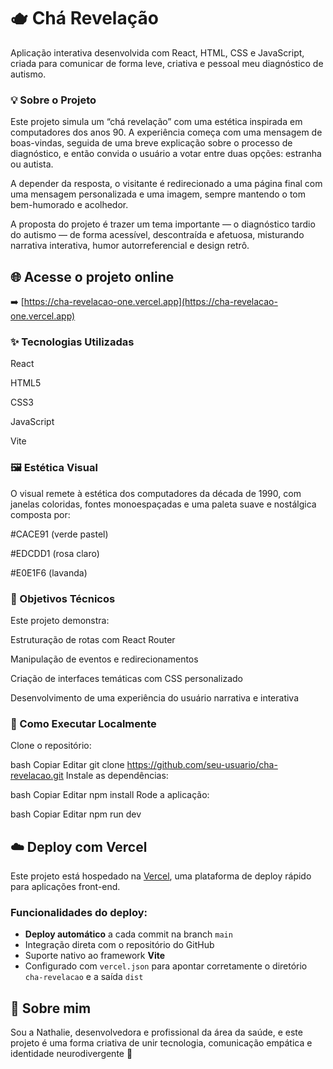 # 🫖 Chá Revelação 
Aplicação interativa desenvolvida com React, HTML, CSS e JavaScript, criada para comunicar de forma leve, criativa e pessoal meu diagnóstico de autismo.

### 💡 Sobre o Projeto
Este projeto simula um “chá revelação” com uma estética inspirada em computadores dos anos 90. A experiência começa com uma mensagem de boas-vindas, seguida de uma breve explicação sobre o processo de diagnóstico, e então convida o usuário a votar entre duas opções: estranha ou autista.

A depender da resposta, o visitante é redirecionado a uma página final com uma mensagem personalizada e uma imagem, sempre mantendo o tom bem-humorado e acolhedor.

A proposta do projeto é trazer um tema importante — o diagnóstico tardio do autismo — de forma acessível, descontraída e afetuosa, misturando narrativa interativa, humor autorreferencial e design retrô.

## 🌐 Acesse o projeto online

➡️ [https://cha-revelacao-one.vercel.app](https://cha-revelacao-one.vercel.app)

### ✨ Tecnologias Utilizadas
React

HTML5

CSS3

JavaScript

Vite

### 🖼️ Estética Visual
O visual remete à estética dos computadores da década de 1990, com janelas coloridas, fontes monoespaçadas e uma paleta suave e nostálgica composta por:

#CACE91 (verde pastel)

#EDCDD1 (rosa claro)

#E0E1F6 (lavanda)

### 🧠 Objetivos Técnicos
Este projeto demonstra:

Estruturação de rotas com React Router

Manipulação de eventos e redirecionamentos

Criação de interfaces temáticas com CSS personalizado

Desenvolvimento de uma experiência do usuário narrativa e interativa

### 🚀 Como Executar Localmente
Clone o repositório:

bash
Copiar
Editar
git clone https://github.com/seu-usuario/cha-revelacao.git
Instale as dependências:

bash
Copiar
Editar
npm install
Rode a aplicação:

bash
Copiar
Editar
npm run dev

## ☁️ Deploy com Vercel

Este projeto está hospedado na [Vercel](https://vercel.com), uma plataforma de deploy rápido para aplicações front-end.

### Funcionalidades do deploy:
- **Deploy automático** a cada commit na branch `main`
- Integração direta com o repositório do GitHub
- Suporte nativo ao framework **Vite**
- Configurado com `vercel.json` para apontar corretamente o diretório `cha-revelacao` e a saída `dist`


## 🧠 Sobre mim

Sou a Nathalie, desenvolvedora e profissional da área da saúde, e este projeto é uma forma criativa de unir tecnologia, comunicação empática e identidade neurodivergente 💖


